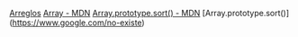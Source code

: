 [Arreglos](https://curriculum.laboratoria.la/es/topics/javascript/04-arrays)
[Array - MDN](https://developer.mozilla.org/es/docs/Web/JavaScript/Reference/Global_Objects/Array/)
[Array.prototype.sort() - MDN](https://developer.mozilla.org/es/docs/Web/JavaScript/Reference/Global_Objects/Array/sort)
[Array.prototype.sort()] (https://www.google.com/no-existe)
